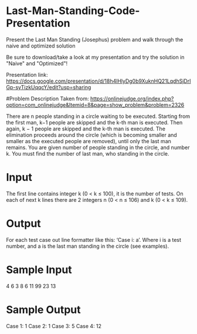 # Last-Man-Standing-Code-Presentation
Present the Last Man Standing (Josephus) problem and walk through the naive and optimized solution

Be sure to download/take a look at my presentation and try the solution in "Naive" and "Optimized"!

Presentation link: https://docs.google.com/presentation/d/18h4lHlyDg0b9XuknHQ21LqdhSjDrIGp-syTizkUqqcY/edit?usp=sharing

#Problem Description
Taken from: https://onlinejudge.org/index.php?option=com_onlinejudge&Itemid=8&page=show_problem&problem=2326

There are n people standing in a circle waiting to be executed. Starting from the first man, k−1 people
are skipped and the k-th man is executed. Then again, k − 1 people are skipped and the k-th man is
executed. The elimination proceeds around the circle (which is becoming smaller and smaller as the
executed people are removed), until only the last man remains.
You are given number of people standing in the circle, and number k. You must find the number
of last man, who standing in the circle.

# Input
The first line contains integer k (0 < k ≤ 100), it is the number of tests. On each of next k lines there
are 2 integers n (0 < n ≤ 106) and k (0 < k ≤ 109).

# Output
For each test case out line formatter like this: ‘Case i: a’. Where i is a test number, and a is the
last man standing in the circle (see examples).

# Sample Input
4
6 3
8 6
11 99
23 13

# Sample Output
Case 1: 1
Case 2: 1
Case 3: 5
Case 4: 12
